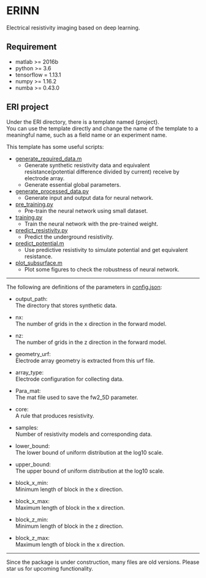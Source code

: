 # ERINN
Electrical resistivity imaging based on deep learning.


## Requirement
- matlab >= 2016b
- python >= 3.6
- tensorflow = 1.13.1
- numpy >= 1.16.2
- numba >= 0.43.0

## ERI project
Under the ERI directory, there is a template named {project}.  
You can use the template directly and  change the name of the template to a meaningful name, 
such as a field name or an experiment name.
    
This template has some useful scripts:
- [generate_required_data.m](ERI/{project}/scripts/generate_required_data.m)
  - Generate synthetic resistivity data and 
    equivalent resistance(potential difference divided by current) receive by electrode array.
  - Generate essential global parameters.
- [generate_processed_data.py](ERI/{project}/scripts/generate_processed_data.py)
  - Generate input and output data for neural network.
- [pre_training.py](ERI/{project}/scripts/pre_training.py)
  - Pre-train the neural network using small dataset.
- [training.py](ERI/{project}/scripts/training.py)
  - Train the neural network with the pre-trained weight.
- [predict_resistivity.py](ERI/{project}/scripts/predict_resistivity.py)
  - Predict the underground resistivity.
- [predict_potential.m](ERI/{project}/scripts/predict_potential.m)
  - Use predictive resistivity to simulate potential and get equivalent resistance.
- [plot_subsurface.m](ERI/{project}/scripts/plot_subsurface.m)
  - Plot some figures to check the robustness of neural network.

---
The following are definitions of the parameters in [config.json](ERI/{project}/config/config.json):
- output_path:   
  The directory that stores synthetic data.

- nx:  
  The number of grids in the x direction in the forward model.

- nz:  
  The number of grids in the z direction in the forward model.

- geometry_urf:  
  Electrode array geometry is extracted from this urf file.

- array_type:  
  Electrode configuration for collecting data. 
  
- Para_mat:  
  The mat file used to save the fw2_5D parameter.

- core:  
  A rule that produces resistivity. 

- samples:  
  Number of resistivity models and corresponding data.

- lower_bound:  
  The lower bound of uniform distribution at the log10 scale.

- upper_bound:  
  The upper bound of uniform distribution at the log10 scale.

- block_x_min:  
  Minimum length of block in the x direction.

- block_x_max:  
  Maximum length of block in the x direction.

- block_z_min:  
  Minimum length of block in the z direction.

- block_z_max:  
  Maximum length of block in the x direction.
---
Since the package is under construction, many files are old versions.
Please star us for upcoming functionality.

